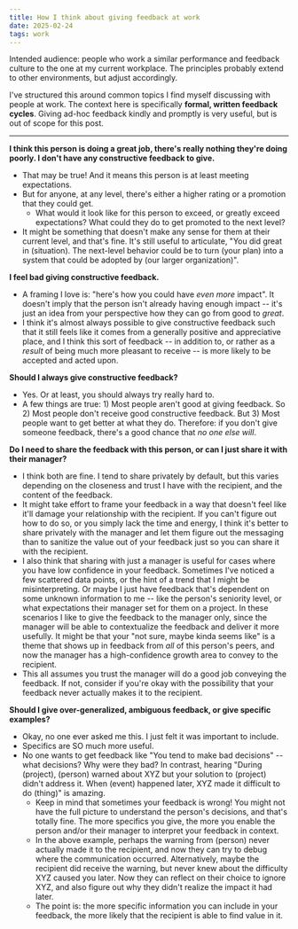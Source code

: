 ```yaml
---
title: How I think about giving feedback at work
date: 2025-02-24
tags: work
---
```


Intended audience: people who work a similar performance and feedback culture to the one at my current workplace. The principles probably extend to other environments, but adjust accordingly.

I've structured this around common topics I find myself discussing with people at work. The context here is specifically **formal, written feedback cycles**. Giving ad-hoc feedback kindly and promptly is very useful, but is out of scope for this post.

---

**I think this person is doing a great job, there's really nothing they're doing poorly. I don't have any constructive feedback to give.**
* That may be true! And it means this person is at least meeting expectations.
* But for anyone, at any level, there's either a higher rating or a promotion that they could get.
	* What would it look like for this person to exceed, or greatly exceed expectations? What could they do to get promoted to the next level?
* It might be something that doesn't make any sense for them at their current level, and that's fine. It's still useful to articulate, "You did great in (situation). The next-level behavior could be to turn (your plan) into a system that could be adopted by (our larger organization)".

**I feel bad giving constructive feedback.**
* A framing I love is: "here's how you could have *even more* impact". It doesn't imply that the person isn't already having enough impact -- it's just an idea from your perspective how they can go from good to *great*.
* I think it's almost always possible to give constructive feedback such that it still feels like it comes from a generally positive and appreciative place, and I think this sort of feedback -- in addition to, or rather as a *result* of being much more pleasant to receive -- is more likely to be accepted and acted upon.

**Should I always give constructive feedback?**
* Yes. Or at least, you should always try really hard to.
* A few things are true: 1) Most people aren't good at giving feedback. So 2) Most people don't receive good constructive feedback. But 3) Most people want to get better at what they do. Therefore: if you don't give someone feedback, there's a good chance that *no one else will*.

**Do I need to share the feedback with this person, or can I just share it with their manager?**
* I think both are fine. I tend to share privately by default, but this varies depending on the closeness and trust I have with the recipient, and the content of the feedback.
* It might take effort to frame your feedback in a way that doesn't feel like it'll damage your relationship with the recipient. If you can't figure out how to do so, or you simply lack the time and energy, I think it's better to share privately with the manager and let them figure out the messaging than to sanitize the value out of your feedback just so you can share it with the recipient.
* I also think that sharing with just a manager is useful for cases where you have low confidence in your feedback. Sometimes I've noticed a few scattered data points, or the hint of a trend that I might be misinterpreting. Or maybe I just have feedback that's dependent on some unknown information to me -- like the person's seniority level, or what expectations their manager set for them on a project. In these scenarios I like to give the feedback to the manager only, since the manager will be able to contextualize the feedback and deliver it more usefully. It might be that your "not sure, maybe kinda seems like" is a theme that shows up in feedback from *all* of this person's peers, and now the manager has a high-confidence growth area to convey to the recipient.
* This all assumes you trust the manager will do a good job conveying the feedback. If not, consider if you're okay with the possibility that your feedback never actually makes it to the recipient.

**Should I give over-generalized, ambiguous feedback, or give specific examples?**
* Okay, no one ever asked me this. I just felt it was important to include.
* Specifics are SO much more useful.
* No one wants to get feedback like "You tend to make bad decisions" -- what decisions? Why were they bad? In contrast, hearing "During (project), (person) warned about XYZ but your solution to (project) didn't address it. When (event) happened later, XYZ made it difficult to do (thing)" is amazing. 
	* Keep in mind that sometimes your feedback is wrong! You might not have the full picture to understand the person's decisions, and that's totally fine. The more specifics you give, the more you enable the person and/or their manager to interpret your feedback in context.
	* In the above example, perhaps the warning from (person) never actually made it to the recipient, and now they can try to debug where the communication occurred. Alternatively, maybe the recipient did receive the warning, but never knew about the difficulty XYZ caused you later. Now they can reflect on their choice to ignore XYZ, and also figure out why they didn't realize the impact it had later.
	* The point is: the more specific information you can include in your feedback, the more likely that the recipient is able to find value in it.